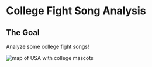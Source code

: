 # College Fight Song Analysis

## The Goal

Analyze some college fight songs!

![map of USA with college mascots](https://i.ytimg.com/vi/-vJINCu6Eyo/maxresdefault.jpg)
